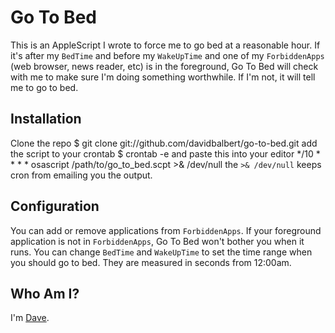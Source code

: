 Go To Bed
=========

This is an AppleScript I wrote to force me to go bed at a reasonable hour. If it's after my `BedTime` and before my `WakeUpTime` and one of my `ForbiddenApps` (web browser, news reader, etc) is in the foreground, Go To Bed will check with me to make sure I'm doing something worthwhile. If I'm not, it will tell me to go to bed.

Installation
------------

Clone the repo
    $ git clone git://github.com/davidbalbert/go-to-bed.git
add the script to your crontab
    $ crontab -e
and paste this into your editor
    */10 * * * * osascript /path/to/go_to_bed.scpt >& /dev/null
the `>& /dev/null` keeps cron from emailing you the output.

Configuration
-------------

You can add or remove applications from `ForbiddenApps`. If your foreground application is not in `ForbiddenApps`, Go To Bed won't bother you when it runs.
You can change `BedTime` and `WakeUpTime` to set the time range when you should go to bed. They are measured in seconds from 12:00am.

Who Am I?
---------

I'm [Dave](http://dave.is/).
